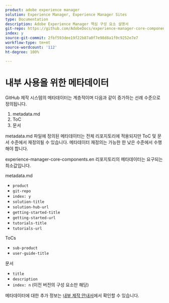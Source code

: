 ```yaml
---
product: adobe experience manager
solution: Experience Manager, Experience Manager Sites
type: Documentation
description: Adobe Experience Manager 핵심 구성 요소 설명서
git-repo: https://github.com/AdobeDocs/experience-manager-core-components.ko-KR
index: y
source-git-commit: 2fbf593dee19f22b87a0f7e98d8a1f0c9252e7e7
workflow-type: tm+mt
source-wordcount: '112'
ht-degree: 100%

---
```



# 내부 사용을 위한 메타데이터

GitHub 제작 시스템의 메타데이터는 계층적이며 다음과 같이 증가하는 선례 수준으로 정의됩니다.

1. metadata.md
1. ToC
1. 문서

metadata.md 파일에 정의된 메타데이터는 전체 리포지토리에 적용되지만 ToC 및 문서 수준에서 재정의될 수 있습니다. 메타데이터 재정의는 가능한 한 낮은 수준에서 수행해야 합니다.

experience-manager-core-components.en 리포지토리의 메타데이터는 요구되는 최소값입니다.

metadata.md

* `product`
* `git-repo`
* `index: y`
* `solution-title`
* `solution-hub-url`
* `getting-started-title`
* `getting-started-url`
* `tutorials-title`
* `tutorials-url`

ToCs

* `sub-product`
* `user-guide-title`

문서

* `title`
* `description`
* `index: n` (이전 버전의 구성 요소만 해당)

메타데이터에 대한 추가 정보는 [내부 제작 안내서](https://experienceleague.adobe.com/docs/authoring-guide-exl/using/authoring/features/metadata.html#solution)에서 확인할 수 있습니다.
